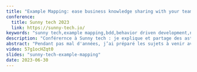 ```yaml
---
title: "Example Mapping: ease business knowledge sharing with your team"
conference:
  title: Sunny tech 2023
  link: https://sunny-tech.io/
keywords: "sunny tech,example mapping,bdd,behavior driven development,no estimate,team collaboration,sticky note,small story,domain problem"
description: "Conférernce à Sunny tech : je explique et partage des astuces sur la manière de mener un example mapping. L'example mapping est un bon moyen d'aligner la compréhension de l'équipe sur les problèmes de domaine et d'aider votre équipe à mieux collaborer. Enfin, il facilite le raffinement de vos histoires et l'amélioration de la priorisation de votre backlog."
abstract: "Pendant pas mal d'années, j’ai préparé les sujets à venir avec de longs et ennuyeux groomings. Il était très compliqué de rester concentré jusqu’à la fin. Une réunion trop longue ne favorise pas le partage et l’alignement des équipes sur ce qui est attendu. N’oublions pas que c’est l’incompréhension des développeurs qui part en production comme le disait Alberto Brandolini. Durant cette présentation, je vais vous parler d’un atelier appelé 'Example Mapping'. Cet atelier vous permettra facilement de communiquer les besoins et de construire votre backlog en équipe. "
video: 57g1ocHZqt0
slides: "sunny-tech-example-mapping"
date: 2023-06-30
---
```

